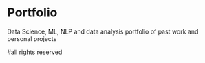 # Portfolio
Data Science, ML, NLP and data analysis portfolio of past work and personal projects  

#all rights reserved
